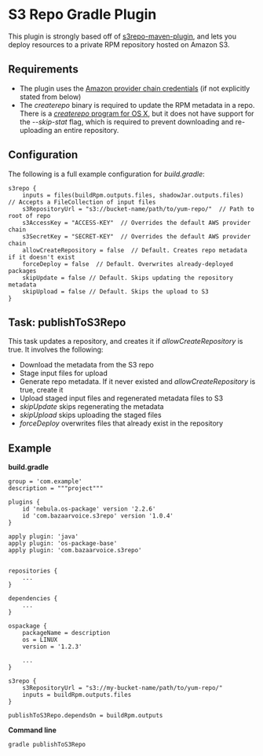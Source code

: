 # S3 Repo Gradle Plugin

This plugin is strongly based off of [s3repo-maven-plugin](https://github.com/bazaarvoice/s3repo-maven-plugin), and lets you deploy resources to a private RPM repository hosted on Amazon S3.

## Requirements

* The plugin uses the [Amazon provider chain credentials](http://docs.aws.amazon.com/AWSSdkDocsJava/latest//DeveloperGuide/credentials.html) (if not explicitly stated from below)   
* The *createrepo* binary is required to update the RPM metadata in a repo. There is a [*createrepo* program for OS X](https://github.com/stepanstipl/homebrew-noop), but it does not have support for the *--skip-stat* flag, which is required to prevent downloading and re-uploading an entire repository.

## Configuration

The following is a full example configuration for *build.gradle*:

    s3repo {
        inputs = files(buildRpm.outputs.files, shadowJar.outputs.files)  // Accepts a FileCollection of input files
        s3RepositoryUrl = "s3://bucket-name/path/to/yum-repo/"  // Path to root of repo
        s3AccessKey = "ACCESS-KEY"  // Overrides the default AWS provider chain
        s3SecretKey = "SECRET-KEY"  // Overrides the default AWS provider chain 
        allowCreateRepository = false  // Default. Creates repo metadata if it doesn't exist 
        forceDeploy = false  // Default. Overwrites already-deployed packages
        skipUpdate = false // Default. Skips updating the repository metadata
        skipUpload = false // Default. Skips the upload to S3
    }

## Task: publishToS3Repo

This task updates a repository, and creates it if *allowCreateRepository* is true. It involves the following:
* Download the metadata from the S3 repo
* Stage input files for upload
* Generate repo metadata. If it never existed and *allowCreateRepository* is true, create it
* Upload staged input files and regenerated metadata files to S3
* *skipUpdate* skips regenerating the metadata
* *skipUpload* skips uploading the staged files
* *forceDeploy* overwrites files that already exist in the repository

## Example

**build.gradle**
    
    group = 'com.example'
    description = """project"""
    
    plugins {
        id 'nebula.os-package' version '2.2.6'
        id 'com.bazaarvoice.s3repo' version '1.0.4'
    }
    
    apply plugin: 'java'
    apply plugin: 'os-package-base'
    apply plugin: 'com.bazaarvoice.s3repo'
    
    
    repositories {
        ...
    }
        
    dependencies {
        ...
    }
  
    ospackage {
        packageName = description
        os = LINUX
        version = '1.2.3'
    
        ...
    }
    
    s3repo {
        s3RepositoryUrl = "s3://my-bucket-name/path/to/yum-repo/"
        inputs = buildRpm.outputs.files
    }

    publishToS3Repo.dependsOn = buildRpm.outputs

**Command line**

    gradle publishToS3Repo